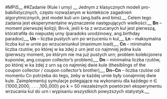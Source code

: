 #MPiS__
##Zadanie (Kule i urny) __
Jednym z klasycznych modeli pro-babilistycznych, często rozważanym w kontekście zagadnień algorytmicznych, jest model kuli urn (ang.balls and bins).__
Celem tego zadania jest eksperymentalne wyznaczenie następujących wielkości:__
**Bn** – moment pierwszej kolizji; Bn=k, jeśli k-ta z wrzucanych kul jest pierwszą, któratrafiła do niepustej urny (paradoks urodzinowy, ang.birthday paradox),__
**Un** – liczba pustych urn po wrzuceniu n kul,__
**Ln** – maksymalna liczba kul w urnie po wrzuceniunkul (maximum load),__
**Cn** – minimalna liczba rzutów, po której w ka ̇zdej z urn jest co najmniej jedna kula (pierwszy moment, po którym nie ma już pustych urn; problem kolekcjonera kuponów, ang.coupon collector’s problem),__
**Dn** – minimalna liczba rzutów, po której w ka ̇zdej z urn są co najmniej dwie kule (thesiblings of the coupon collector / coupon collector’s brother),__
**Dn−Cn** – liczba rzutów od momentu Cn potrzeba do tego, ̇zeby w każdej urnie były conajmniej dwie kule. Zaimplementuj symulacje polegające na wykonaniu dla każdego n ∈ {1000,2000, . . . ,100_000} po k = 50 niezależnych powtórzeń eksperymentu wrzucania kul do urn i wypisaniu wszystkich powyższych statystyk.__
